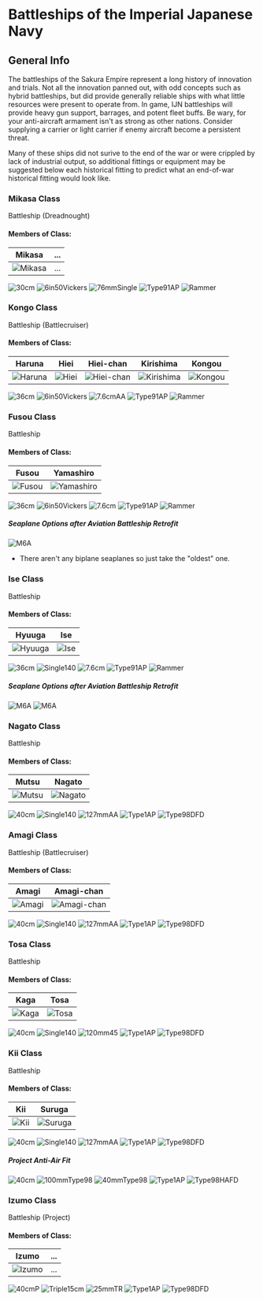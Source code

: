 # Battleships of the Imperial Japanese Navy

## General Info

The battleships of the Sakura Empire represent a long history of innovation and trials. Not all the innovation panned out, with odd concepts such as hybrid battleships, but did provide generally reliable ships with what little resources were present to operate from. In game, IJN battleships will provide heavy gun support, barrages, and potent fleet buffs. Be wary, for your anti-aircraft armament isn't as strong as other nations. Consider supplying a carrier or light carrier if enemy aircraft become a persistent threat.

Many of these ships did not surive to the end of the war or were crippled by lack of industrial output, so additional fittings or equipment may be suggested below each historical fitting to predict what an end-of-war historical fitting would look like.

### Mikasa Class

Battleship (Dreadnought) <br/>

#### Members of Class: <br/>
Mikasa | ...
| ----- | ----- |
![Mikasa](/Icons/Ship/SakuraEmpire/Mikasa.png) | ... <br/>

![30cm](/Icons/Equipment/Guns/BB/40Caliber41stYearType30cm.png)
![6in50Vickers](/Icons/Equipment/Guns/CL/6in50VickersMkM.png)
![76mmSingle](/Icons/Equipment/Guns/DD/3in50.png)
![Type91AP](/Icons/Equipment/Auxiliary/Type91AP.png)
![Rammer](/Icons/Equipment/Auxiliary/Rammer.png) <br/>

### Kongo Class

Battleship (Battlecruiser)  <br/>

#### Members of Class: <br/>
Haruna | Hiei | Hiei-chan | Kirishima | Kongou
| ----- | ----- | ----- | ----- | ----- |
![Haruna](/Icons/Ship/SakuraEmpire/Haruna.png) | ![Hiei](/Icons/Ship/SakuraEmpire/Hiei.png) | ![Hiei-chan](/Icons/Ship/SakuraEmpire/Hiei-chan.png) | ![Kirishima](/Icons/Ship/SakuraEmpire/Kirishima.png) | ![Kongou](/Icons/Ship/SakuraEmpire/Kongou.png) <br/>

![36cm](/Icons/Equipment/Guns/BB/45Caliber41stYearType36cm.png)
![6in50Vickers](/Icons/Equipment/Guns/CL/6in50VickersMkM.png)
![7.6cmAA](/Icons/Equipment/AA/45CaliberType37.6cm.png)
![Type91AP](/Icons/Equipment/Auxiliary/Type91AP.png)
![Rammer](/Icons/Equipment/Auxiliary/Rammer.png) <br/>

### Fusou Class

Battleship <br/>

#### Members of Class: <br/>
Fusou | Yamashiro
| ----- | ----- |
![Fusou](/Icons/Ship/SakuraEmpire/Fusou.png) | ![Yamashiro](/Icons/Ship/SakuraEmpire/Yamashiro.png) <br/>

![36cm](/Icons/Equipment/Guns/BB/45Caliber41stYearType36cm.png)
![6in50Vickers](/Icons/Equipment/Guns/CL/6in50VickersMkM.png)
![7.6cm](/Icons/Equipment/AA/45CaliberType37.6cm.png)
![Type91AP](/Icons/Equipment/Auxiliary/Type91AP.png)
![Rammer](/Icons/Equipment/Auxiliary/Rammer.png) <br/>

##### Seaplane Options after Aviation Battleship Retrofit

![M6A](/Icons/Equipment/Aircraft/Seaplane/E16A.png)
* There aren't any biplane seaplanes so just take the "oldest" one.

### Ise Class

Battleship <br/>

#### Members of Class: <br/>
Hyuuga | Ise
| ----- | ----- |
![Hyuuga](/Icons/Ship/SakuraEmpire/Hyuuga.png) | ![Ise](/Icons/Ship/SakuraEmpire/Ise.png) <br/>

![36cm](/Icons/Equipment/Guns/BB/45Caliber41stYearType36cm.png)
![Single140](/Icons/Equipment/Guns/CL/50Caliber3rdYearType14cm.png)
![7.6cm](/Icons/Equipment/AA/45CaliberType37.6cm.png)
![Type91AP](/Icons/Equipment/Auxiliary/Type91AP.png)
![Rammer](/Icons/Equipment/Auxiliary/Rammer.png) <br/>

##### Seaplane Options after Aviation Battleship Retrofit

![M6A](/Icons/Equipment/Aircraft/Seaplane/D4YM21.png)
![M6A](/Icons/Equipment/Aircraft/Seaplane/E16A.png)

### Nagato Class

Battleship <br/>

#### Members of Class: <br/>
Mutsu | Nagato
| ----- | ----- |
![Mutsu](/Icons/Ship/SakuraEmpire/Mutsu.png) | ![Nagato](/Icons/Ship/SakuraEmpire/Nagato.png) <br/>

![40cm](/Icons/Equipment/Guns/BB/45Caliber3rdYearType40cm.png)
![Single140](/Icons/Equipment/Guns/CL/50Caliber3rdYearType14cm.png)
![127mmAA](/Icons/Equipment/AA/40CaliberType8912.7cm.png)
![Type1AP](/Icons/Equipment/Auxiliary/Type1AP.png)
![Type98DFD](/Icons/Equipment/Auxiliary/Type98DFD.png) <br/>

### Amagi Class

Battleship (Battlecruiser) <br/>

#### Members of Class: <br/>
Amagi | Amagi-chan
| ----- | ----- |
![Amagi](/Icons/Ship/SakuraEmpire/Amagi.png) | ![Amagi-chan](/Icons/Ship/SakuraEmpire/Amagi-chan.png) <br/>

![40cm](/Icons/Equipment/Guns/BB/45Caliber3rdYearType40cm.png)
![Single140](/Icons/Equipment/Guns/CL/50Caliber3rdYearType14cm.png)
![127mmAA](/Icons/Equipment/AA/40CaliberType8912.7cm.png)
![Type1AP](/Icons/Equipment/Auxiliary/Type1AP.png)
![Type98DFD](/Icons/Equipment/Auxiliary/Type98DFD.png) <br/>

### Tosa Class

Battleship <br/>

#### Members of Class: <br/>
Kaga | Tosa
| ----- | ----- |
![Kaga](/Icons/Ship/SakuraEmpire/Kaga-BB.png) | ![Tosa](/Icons/Ship/SakuraEmpire/Tosa.png) <br/>

![40cm](/Icons/Equipment/Guns/BB/45Caliber3rdYearType40cm.png)
![Single140](/Icons/Equipment/Guns/CL/50Caliber3rdYearType14cm.png)
![120mm45](/Icons/Equipment/Guns/DD/45CaliberType1012cm.png)
![Type1AP](/Icons/Equipment/Auxiliary/Type1AP.png)
![Type98DFD](/Icons/Equipment/Auxiliary/Type98DFD.png) <br/>

### Kii Class

Battleship <br/>

#### Members of Class: <br/>
Kii | Suruga
| ----- | ----- |
![Kii](/Icons/Ship/SakuraEmpire/Kii.png) | ![Suruga](/Icons/Ship/SakuraEmpire/Suruga.png) <br/>

![40cm](/Icons/Equipment/Guns/BB/45Caliber3rdYearType40cm.png)
![Single140](/Icons/Equipment/Guns/CL/50Caliber3rdYearType14cm.png)
![127mmAA](/Icons/Equipment/AA/40CaliberType8912.7cm.png)
![Type1AP](/Icons/Equipment/Auxiliary/Type1AP.png)
![Type98DFD](/Icons/Equipment/Auxiliary/Type98DFD.png) <br/>

##### Project Anti-Air Fit

![40cm](/Icons/Equipment/Guns/BB/45Caliber3rdYearType40cm.png)
![100mmType98](/Icons/Equipment/Guns/DD/65CaliberType9810cm.png)
![40mmType98](/Icons/Equipment/AA/40mmHIType91.png)
![Type1AP](/Icons/Equipment/Auxiliary/Type1AP.png)
![Type98HAFD](/Icons/Equipment/Auxiliary/Type94HAFD.png) <br/>

### Izumo Class

Battleship (Project) <br/>

#### Members of Class: <br/>
Izumo | ...
| ----- | ----- |
![Izumo](/Icons/Ship/SakuraEmpire/Izumo.png) | ... <br/>

![40cmP](/Icons/Equipment/Guns/BB/45CaliberType9440cm.png)
![Triple15cm](/Icons/Equipment/Guns/CL/60Caliber3rdYearType15.5cm.png)
![25mmTR](/Icons/Equipment/AA/25mmType96TT.png)
![Type1AP](/Icons/Equipment/Auxiliary/Type1AP.png)
![Type98DFD](/Icons/Equipment/Auxiliary/Type98DFD.png) <br/>